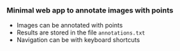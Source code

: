 ### Minimal web app to annotate images with points

- Images can be annotated with points
- Results are stored in the file `annotations.txt`
- Navigation can be with keyboard shortcuts
